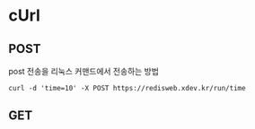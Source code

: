 # cUrl

## POST

post 전송을 리눅스 커맨드에서 전송하는 방법

```
curl -d 'time=10' -X POST https://redisweb.xdev.kr/run/time
```

## GET

